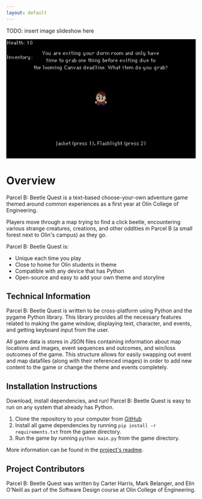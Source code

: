 ```yaml
---
layout: default
---
```


TODO: insert image slideshow here

![](images/pbbq-1.PNG)

# Overview

Parcel B: Beetle Quest is a text-based choose-your-own adventure game themed
around common experiences as a first year at Olin College of Engineering.

Players move through a map trying to find a click beetle, encountering various
strange creatures, creations, and other oddities in Parcel B (a small forest
next to Olin's campus) as they go.

Parcel B: Beetle Quest is:
* Unique each time you play
* Close to home for Olin students in theme
* Compatible with any device that has Python
* Open-source and easy to add your own theme and storyline

## Technical Information

Parcel B: Beetle Quest is written to be cross-platform using Python and the
pygame Python library. This library provides all the necessary features related
to making the game window, displaying text, character, and events, and getting
keyboard input from the user.

All game data is stores in JSON files containing information about map locations
and images, event sequences and outcomes, and win/loss outcomes of the game.
This structure allows for easily swapping out event and map datafiles (along
with their referenced images) in order to add new content to the game or
change the theme and events completely.

## Installation Instructions

Download, install dependencies, and run! Parcel B: Beetle Quest is easy to run
on any system that already has Python.
1. Clone the repository to your computer from [GitHub](https://github.com/olincollege/parcel-b-beetle-quest)
2. Install all game  dependencies by running `pip install -r requirements.txt`
from the game directory.
3. Run the game by running `python main.py` from the game directory.

More information can be found in the [project's readme](https://github.com/olincollege/parcel-b-beetle-quest).

## Project Contributors
Parcel B: Beetle Quest was written by Carter Harris, Mark Belanger, and Elin
O'Neill as part of the Software Design course at Olin College of Engineering.

